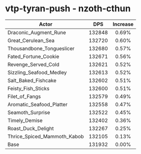 # vtp-tyran-push - nzoth-cthun
| Actor | DPS | Increase |
|---|:---:|:---:|
|Draconic_Augment_Rune|132848|0.69%|
|Great_Cerulean_Sea|132720|0.60%|
|Thousandbone_Tongueslicer|132680|0.57%|
|Fated_Fortune_Cookie|132671|0.56%|
|Revenge_Served_Cold|132621|0.52%|
|Sizzling_Seafood_Medley|132613|0.52%|
|Salt_Baked_Fishcake|132602|0.51%|
|Feisty_Fish_Sticks|132600|0.51%|
|Filet_of_Fangs|132579|0.49%|
|Aromatic_Seafood_Platter|132558|0.47%|
|Seamoth_Surprise|132522|0.45%|
|Timely_Demise|132402|0.36%|
|Roast_Duck_Delight|132267|0.25%|
|Thrice_Spiced_Mammoth_Kabob|132105|0.13%|
|Base|131932|0.00%|

